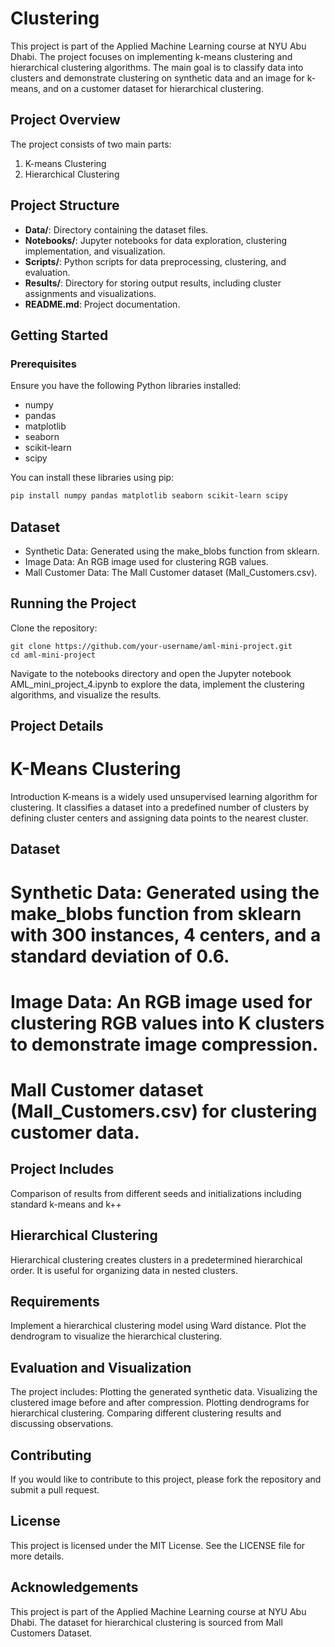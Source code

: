 # Clustering

This project is part of the Applied Machine Learning course at NYU Abu Dhabi. The project focuses on implementing k-means clustering and hierarchical clustering algorithms. The main goal is to classify data into clusters and demonstrate clustering on synthetic data and an image for k-means, and on a customer dataset for hierarchical clustering.

## Project Overview

The project consists of two main parts:
1. K-means Clustering
2. Hierarchical Clustering

## Project Structure

- **Data/**: Directory containing the dataset files.
- **Notebooks/**: Jupyter notebooks for data exploration, clustering implementation, and visualization.
- **Scripts/**: Python scripts for data preprocessing, clustering, and evaluation.
- **Results/**: Directory for storing output results, including cluster assignments and visualizations.
- **README.md**: Project documentation.

## Getting Started

### Prerequisites

Ensure you have the following Python libraries installed:
- numpy
- pandas
- matplotlib
- seaborn
- scikit-learn
- scipy

You can install these libraries using pip:

```sh
pip install numpy pandas matplotlib seaborn scikit-learn scipy
```

## Dataset
- Synthetic Data: Generated using the make_blobs function from sklearn.
- Image Data: An RGB image used for clustering RGB values.
- Mall Customer Data: The Mall Customer dataset (Mall_Customers.csv).

## Running the Project

Clone the repository:

```
git clone https://github.com/your-username/aml-mini-project.git
cd aml-mini-project
```

Navigate to the notebooks directory and open the Jupyter notebook AML_mini_project_4.ipynb to explore the data, implement the clustering algorithms, and visualize the results.

## Project Details
# K-Means Clustering
Introduction
K-means is a widely used unsupervised learning algorithm for clustering. It classifies a dataset into a predefined number of clusters by defining cluster centers and assigning data points to the nearest cluster.

## Dataset
# Synthetic Data: Generated using the make_blobs function from sklearn with 300 instances, 4 centers, and a standard deviation of 0.6.
# Image Data: An RGB image used for clustering RGB values into K clusters to demonstrate image compression.
# Mall Customer dataset (Mall_Customers.csv) for clustering customer data.

## Project Includes
Comparison of results from different seeds and initializations including standard k-means and k++

## Hierarchical Clustering
Hierarchical clustering creates clusters in a predetermined hierarchical order. It is useful for organizing data in nested clusters.


## Requirements
Implement a hierarchical clustering model using Ward distance.
Plot the dendrogram to visualize the hierarchical clustering.

## Evaluation and Visualization
The project includes:
Plotting the generated synthetic data.
Visualizing the clustered image before and after compression.
Plotting dendrograms for hierarchical clustering.
Comparing different clustering results and discussing observations.

## Contributing
If you would like to contribute to this project, please fork the repository and submit a pull request.

## License
This project is licensed under the MIT License. See the LICENSE file for more details.

## Acknowledgements
This project is part of the Applied Machine Learning course at NYU Abu Dhabi.
The dataset for hierarchical clustering is sourced from Mall Customers Dataset.
